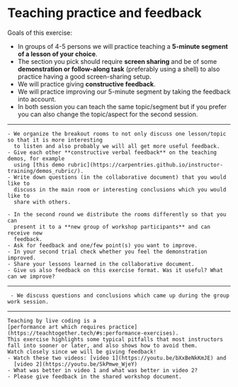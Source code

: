 # Teaching practice and feedback

Goals of this exercise:

- In groups of 4-5 persons we will practice teaching a **5-minute segment
  of a lesson of your choice**.
- The section you pick should require **screen sharing** and be of some
  **demonstration or follow-along task** (preferably using a shell) to also
  practice having a good screen-sharing setup.
- We will practice giving **constructive feedback**.
- We will practice improving our 5-minute segment by taking the feedback into account.
- In both session you can teach the same topic/segment but if you prefer you can also
  change the topic/aspect for the second session.

---

```{challenge} Exercise part 1 (group rooms, 50 minutes): First round of 5-minute teaching demos
- We organize the breakout rooms to not only discuss one lesson/topic so that it is more interesting
  to listen and also probably we will all get more useful feedback.
- Give each other **constructive verbal feedback** on the teaching demos, for example
  using [this demo rubric](https://carpentries.github.io/instructor-training/demos_rubric/).
- Write down questions (in the collaborative document) that you would like to
  discuss in the main room or interesting conclusions which you would like to
  share with others.
```

```{challenge} Exercise part 2 (group rooms, 50 minutes): Second round of 5-minute teaching demos
- In the second round we distribute the rooms differently so that you can
  present it to a **new group of workshop participants** and can receive new
  feedback.
- Ask for feedback and one/few point(s) you want to improve.
- In your second trial check whether you feel the demonstration improved.
- Share your lessons learned in the collaborative document.
- Give us also feedback on this exercise format. Was it useful? What can we improve?
```

---

```{discussion} Discussion (main room)
 - We discuss questions and conclusions which came up during the group work session.
```

---

```{challenge} Optional exercise/discussion: Feedback for two live-coding examples
Teaching by live coding is a
[performance art which requires practice](https://teachtogether.tech/#s:performance-exercises).
This exercise highlights some typical pitfalls that most instructors
fall into sooner or later, and also shows how to avoid them.
Watch closely since we will be giving feedback!
- Watch these two videos: [video 1](https://youtu.be/bXxBeNkKmJE) and
  [video 2](https://youtu.be/SkPmwe_WjeY)
- What was better in video 1 and what was better in video 2?
- Please give feedback in the shared workshop document.
```
